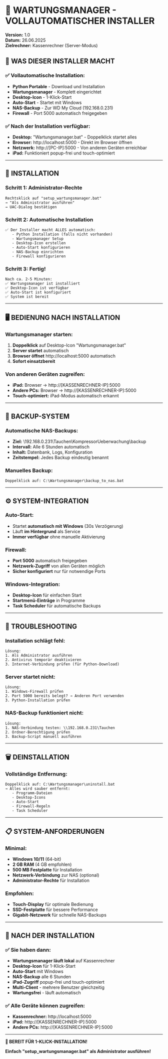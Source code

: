 # 🚀 WARTUNGSMANAGER - VOLLAUTOMATISCHER INSTALLER
**Version:** 1.0  
**Datum:** 26.06.2025  
**Zielrechner:** Kassenrechner (Server-Modus)

## 🎯 **WAS DIESER INSTALLER MACHT**

### **✅ Vollautomatische Installation:**
- **Python Portable** - Download und Installation
- **Wartungsmanager** - Komplett eingerichtet
- **Desktop-Icon** - 1-Klick-Start
- **Auto-Start** - Startet mit Windows
- **NAS-Backup** - Zur WD My Cloud (192.168.0.231)
- **Firewall** - Port 5000 automatisch freigegeben

### **✅ Nach der Installation verfügbar:**
- **Desktop:** "Wartungsmanager.bat" - Doppelklick startet alles
- **Browser:** http://localhost:5000 - Direkt im Browser öffnen
- **Netzwerk:** http://[PC-IP]:5000 - Von anderen Geräten erreichbar
- **iPad:** Funktioniert popup-frei und touch-optimiert

---

## 🔧 **INSTALLATION**

### **Schritt 1: Administrator-Rechte**
```
Rechtsklick auf "setup_wartungsmanager.bat"
→ "Als Administrator ausführen"
→ UAC-Dialog bestätigen
```

### **Schritt 2: Automatische Installation**
```
✅ Der Installer macht ALLES automatisch:
   - Python Installation (falls nicht vorhanden)
   - Wartungsmanager Setup
   - Desktop-Icon erstellen
   - Auto-Start konfigurieren
   - NAS-Backup einrichten
   - Firewall konfigurieren
```

### **Schritt 3: Fertig!**
```
Nach ca. 2-5 Minuten:
✅ Wartungsmanager ist installiert
✅ Desktop-Icon ist verfügbar
✅ Auto-Start ist konfiguriert
✅ System ist bereit
```

---

## 🖥️ **BEDIENUNG NACH INSTALLATION**

### **Wartungsmanager starten:**
1. **Doppelklick** auf Desktop-Icon "Wartungsmanager.bat"
2. **Server startet** automatisch
3. **Browser öffnet** http://localhost:5000 automatisch
4. **Sofort einsatzbereit**

### **Von anderen Geräten zugreifen:**
- **iPad:** Browser → http://[KASSENRECHNER-IP]:5000
- **Andere PCs:** Browser → http://[KASSENRECHNER-IP]:5000
- **Touch-optimiert:** iPad-Modus automatisch erkannt

---

## 💾 **BACKUP-SYSTEM**

### **Automatische NAS-Backups:**
- **Ziel:** \\192.168.0.231\Tauchen\KompressorUeberwachung\backup
- **Intervall:** Alle 6 Stunden automatisch
- **Inhalt:** Datenbank, Logs, Konfiguration
- **Zeitstempel:** Jedes Backup eindeutig benannt

### **Manuelles Backup:**
```
Doppelklick auf: C:\Wartungsmanager\backup_to_nas.bat
```

---

## ⚙️ **SYSTEM-INTEGRATION**

### **Auto-Start:**
- Startet **automatisch mit Windows** (30s Verzögerung)
- Läuft **im Hintergrund** als Service
- **Immer verfügbar** ohne manuelle Aktivierung

### **Firewall:**
- **Port 5000** automatisch freigegeben
- **Netzwerk-Zugriff** von allen Geräten möglich
- **Sicher konfiguriert** nur für notwendige Ports

### **Windows-Integration:**
- **Desktop-Icon** für einfachen Start
- **Startmenü-Einträge** in Programme
- **Task Scheduler** für automatische Backups

---

## 🔧 **TROUBLESHOOTING**

### **Installation schlägt fehl:**
```
Lösung:
1. Als Administrator ausführen
2. Antivirus temporär deaktivieren
3. Internet-Verbindung prüfen (für Python-Download)
```

### **Server startet nicht:**
```
Lösung:
1. Windows-Firewall prüfen
2. Port 5000 bereits belegt? → Anderen Port verwenden
3. Python-Installation prüfen
```

### **NAS-Backup funktioniert nicht:**
```
Lösung:
1. NAS-Verbindung testen: \\192.168.0.231\Tauchen
2. Ordner-Berechtigung prüfen
3. Backup-Script manuell ausführen
```

---

## 🗑️ **DEINSTALLATION**

### **Vollständige Entfernung:**
```
Doppelklick auf: C:\Wartungsmanager\uninstall.bat
→ Alles wird sauber entfernt:
   - Programm-Dateien
   - Desktop-Icons
   - Auto-Start
   - Firewall-Regeln
   - Task Scheduler
```

---

## 📋 **SYSTEM-ANFORDERUNGEN**

### **Minimal:**
- **Windows 10/11** (64-bit)
- **2 GB RAM** (4 GB empfohlen)
- **500 MB Festplatte** für Installation
- **Netzwerk-Verbindung** zur NAS (optional)
- **Administrator-Rechte** für Installation

### **Empfohlen:**
- **Touch-Display** für optimale Bedienung
- **SSD-Festplatte** für bessere Performance
- **Gigabit-Netzwerk** für schnelle NAS-Backups

---

## 🎯 **NACH DER INSTALLATION**

### **✅ Sie haben dann:**
- **Wartungsmanager läuft lokal** auf Kassenrechner
- **Desktop-Icon** für 1-Klick-Start
- **Auto-Start** mit Windows
- **NAS-Backup** alle 6 Stunden
- **iPad-Zugriff** popup-frei und touch-optimiert
- **Multi-Client** - mehrere Benutzer gleichzeitig
- **Wartungsfrei** - läuft automatisch

### **✅ Alle Geräte können zugreifen:**
- **Kassenrechner:** http://localhost:5000
- **iPad:** http://[KASSENRECHNER-IP]:5000  
- **Andere PCs:** http://[KASSENRECHNER-IP]:5000

---

**🚀 BEREIT FÜR 1-KLICK-INSTALLATION!**

**Einfach "setup_wartungsmanager.bat" als Administrator ausführen!**
